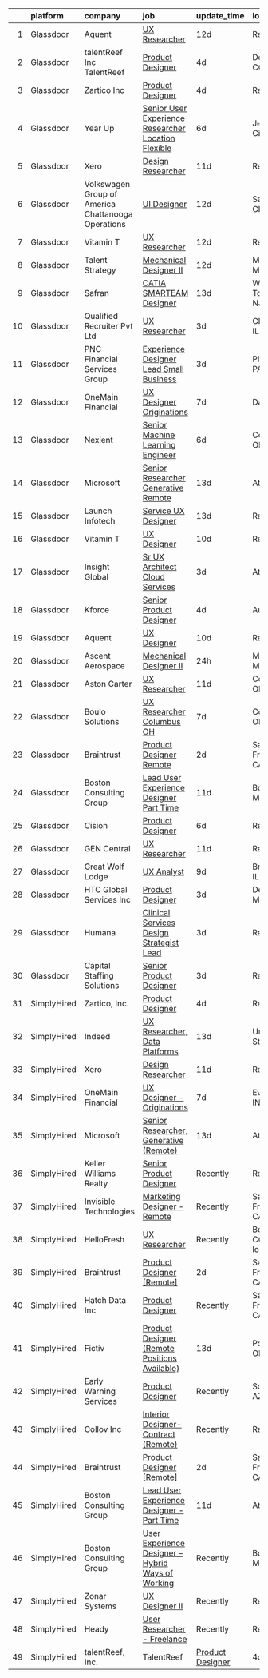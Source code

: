 

|    | platform    | company                                              | job                                                                                                                                                                                                                                                                                                                                                                                                                                                                                                                                                                                                                                                                                                                                                                                                                                                                                                                                                                                                                                                                                                                                                                                                                                                                                                                                                                                                                                                                                                                                                                                                                                                        | update_time   | location                 |
|---:|:------------|:-----------------------------------------------------|:-----------------------------------------------------------------------------------------------------------------------------------------------------------------------------------------------------------------------------------------------------------------------------------------------------------------------------------------------------------------------------------------------------------------------------------------------------------------------------------------------------------------------------------------------------------------------------------------------------------------------------------------------------------------------------------------------------------------------------------------------------------------------------------------------------------------------------------------------------------------------------------------------------------------------------------------------------------------------------------------------------------------------------------------------------------------------------------------------------------------------------------------------------------------------------------------------------------------------------------------------------------------------------------------------------------------------------------------------------------------------------------------------------------------------------------------------------------------------------------------------------------------------------------------------------------------------------------------------------------------------------------------------------------|:--------------|:-------------------------|
|  1 | Glassdoor   | Aquent                                               | [UX Researcher](https://www.glassdoor.com/partner/jobListing.htm?pos=116&ao=1110586&s=58&guid=00000180efb23dfd9d1c25be93e543b2&src=GD_JOB_AD&t=SR&vt=w&cs=1_b738dd3d&cb=1653288878286&jobListingId=1007852061717&cpc=C4A69CCDBB3B9599&jrtk=3-0-1g3nr4fn8r09b801-1g3nr4fnu38q0000-2edcdc273132b5c7--6NYlbfkN0DMrcEu7yrtATojKJA7cEzGQ3FdRGWLh0CZQInL4ECGI9gD0Wolx9R2EDT7B77c2cQ0MTdRLlQ4zKPjjr5QA6_RHBg2AohcSITPuNT75gkXLx1uakudNSVJgjNZxgwnjenUqq_JZaVmnEvCM3fJBglHpOrMJi_Wvzp_jAwNLYo47PsWJJ9IHRpRd06yTcpHLuomIULBjsCMZCE1jCgNk4k278Kz9pl2oYaKj1ypUdv6q6xB3yoCRz1noyofZzUs-Dg02qfqmV93P7TRPmy_hwdrXGhaTdmesygtfOk6zjPb9RCCOmWLkwzVKDy3gR5x12t-L4tA_MjYpA_iqWtKXHQBVt6gkqr7wxLI_3VncwGl1cKYeVFZ6Jysu0aMTbWzsTuelTUZg0u-1I-j0VrMI13l6YnQBs7RuS635EVMTVVIT0ZwcOGIbR0mB8ir7dTzGg7H7362NKC3Dw%3D%3D)                                                                                                                                                                                                                                                                                                                                                                                                                                                                                                                                                                                                                                                                                                                                                                                                                                                            | 12d           | Remote                   |
|  2 | Glassdoor   | talentReef  Inc    TalentReef                        | [Product Designer](https://www.glassdoor.com/partner/jobListing.htm?pos=123&ao=1136043&s=58&guid=00000180efb23dfd9d1c25be93e543b2&src=GD_JOB_AD&t=SR&vt=w&ea=1&cs=1_314623d0&cb=1653288878288&jobListingId=1007873987122&jrtk=3-0-1g3nr4fn8r09b801-1g3nr4fnu38q0000-1a802612eeddb207-)                                                                                                                                                                                                                                                                                                                                                                                                                                                                                                                                                                                                                                                                                                                                                                                                                                                                                                                                                                                                                                                                                                                                                                                                                                                                                                                                                                     | 4d            | Denver, CO               |
|  3 | Glassdoor   | Zartico  Inc                                         | [Product Designer](https://www.glassdoor.com/partner/jobListing.htm?pos=122&ao=1136043&s=58&guid=00000180efb23dfd9d1c25be93e543b2&src=GD_JOB_AD&t=SR&vt=w&ea=1&cs=1_d2bb33ca&cb=1653288878288&jobListingId=1007872465261&jrtk=3-0-1g3nr4fn8r09b801-1g3nr4fnu38q0000-b2b7c4b4c40f2c42-)                                                                                                                                                                                                                                                                                                                                                                                                                                                                                                                                                                                                                                                                                                                                                                                                                                                                                                                                                                                                                                                                                                                                                                                                                                                                                                                                                                     | 4d            | Remote                   |
|  4 | Glassdoor   | Year Up                                              | [Senior User Experience Researcher  Location Flexible ](https://www.glassdoor.com/partner/jobListing.htm?pos=105&ao=1110586&s=58&guid=00000180efb23dfd9d1c25be93e543b2&src=GD_JOB_AD&t=SR&vt=w&cs=1_7d2a4f54&cb=1653288878283&jobListingId=1007867702781&cpc=1D891ED3EFC3904E&jrtk=3-0-1g3nr4fn8r09b801-1g3nr4fnu38q0000-4cba6486fdb13f63--6NYlbfkN0DSQc4NAPRBk42l1UefrbVVHTcR-c7P_aqInT7pX7FrqTVEFntcak3BjXc-VeGSvMFP6kGFfiOr7Gin1jDBgkzitsTO9d8Q-z4ondeuw9JeQe8orf0KSjabT_7nNuCqtZwCjC58ElRu3zEzKCfKhUWbR6BrYmRNqK-t6I2mRZZyhOllv5vf3d3SD--3WTSYb6bNMXHpO4-Hq7AC7g_h060boxv9wlUj83z3C8fUceRclLdOqv2Omn7Kw9gRvXc1U1zYlrrF-SfEqixKsVFOMVvQcy5arBtTffSR0WfZTxpP9CfvumaB-3-GcZg5Ylkwsd8U2bnpkh8XNXYwPAEYDGqg7EN32msdxeB4s2gn3E5EUpeoSsZ39koOJf9FRRc_L8ECDUDf0qaMUX8pSMluHY9on1q5COuhJzqyEZRbets-TLJqx0_4WGBqlcZd_BmhCm3ruU7jQAZYCtnCRlqxkKpXNbhANoSLRaCHcUgEEbw9OFhAiCS0fnri7wcuhGRX1iwYgYheHog3mVBhbqwe-aMlGCBq3vlnXmQ%3D)                                                                                                                                                                                                                                                                                                                                                                                                                                                                                                                                                                                                                                                                                                                                  | 6d            | Jersey City, NJ          |
|  5 | Glassdoor   | Xero                                                 | [Design Researcher](https://www.glassdoor.com/partner/jobListing.htm?pos=103&ao=1110586&s=58&guid=00000180efb23dfd9d1c25be93e543b2&src=GD_JOB_AD&t=SR&vt=w&cs=1_4610b628&cb=1653288878282&jobListingId=1007855674022&cpc=FD1C1DA32C38CFA7&jrtk=3-0-1g3nr4fn8r09b801-1g3nr4fnu38q0000-9dabd3dbaa7aade9--6NYlbfkN0COvs0giDBQSZxCgxtGlP9F2rqb7f8qKMvTQKRfo9Z2aBBfdNwhT-PCbca6Tg6UbePGcD1BVCaGaoNJzTwB0W18THNvUP0BCphk4Q_HR4zPqpJ2ZIK6tSKZxhajglGwmj9j5Vyb6AVhH29dRGOW731lIbcDaAzBwjS2ngcnR7Cps3lRhrLqVr2Uox478cafZFmsek81Ap4bReVYdId_A4BEGvc4xsuBFMAo77WjC-SfRJs2rLSFxsSlnHLsBXaK58vX0TFhzApKKHGmjAVlAWS0Xs3JznVEoa9ozc6BOmsgEUDnxtHjeg3GH31HSB_9-UO-L1ckCM_4smA1Jy9ZaW7fb7K68dlL-jz7TOEVbSW9JvezrYAxr3-YRtP24AKfVb94-rjqnSSetAXVz-z8qCMlYvKNjAXX3B93gJ0bru1j45X18Yan_cZdITemcemspBzH_sllZr1nYpUCCdOILK8v-UQdZu3gjevt1O0-0CefYJunDlosEk5vOQYgB7huoGYAfbamO0Yw--H2ug8kE9bw2_cu5LPTDtRPahDDHhUewVXFswPRpjHoKAe6HdZJcmw%3D)                                                                                                                                                                                                                                                                                                                                                                                                                                                                                                                                                                                                                                                                                                                                      | 11d           | Remote                   |
|  6 | Glassdoor   | Volkswagen Group of America   Chattanooga Operations | [UI Designer](https://www.glassdoor.com/partner/jobListing.htm?pos=120&ao=1136043&s=58&guid=00000180efb23dfd9d1c25be93e543b2&src=GD_JOB_AD&t=SR&vt=w&cs=1_618cd168&cb=1653288878287&jobListingId=1007851531500&jrtk=3-0-1g3nr4fn8r09b801-1g3nr4fnu38q0000-7e2f8d072efdf8e6-)                                                                                                                                                                                                                                                                                                                                                                                                                                                                                                                                                                                                                                                                                                                                                                                                                                                                                                                                                                                                                                                                                                                                                                                                                                                                                                                                                                               | 12d           | Santa Clara, CA          |
|  7 | Glassdoor   | Vitamin T                                            | [UX Researcher](https://www.glassdoor.com/partner/jobListing.htm?pos=117&ao=1110586&s=58&guid=00000180efb23dfd9d1c25be93e543b2&src=GD_JOB_AD&t=SR&vt=w&cs=1_cbc6f5aa&cb=1653288878286&jobListingId=1007851867637&cpc=AC285F3A3ECA6BB0&jrtk=3-0-1g3nr4fn8r09b801-1g3nr4fnu38q0000-3094d0331744cc94--6NYlbfkN0DMrcEu7yrtATojKJA7cEzGQ3FdRGWLh0CZQInL4ECGI6k5tN82kdM0OKoro5eXmjoiSs5h1LXRlJ6aRyF_I6QIFSkcfbVSMeCFZuHQ-JGW5IH3W0ZfMDJXoQRq6WFCEJa8M0MrYHja94tCfd9f76G9Qjvpu4b8xF3y6rmnAra2RzEqzEnSjEUKAIOhnz3LRqNof_O2viKi89MQEWRw9Nt_0G3SGpUL5o9qfbIPSB489kgMa_mIIFW4_255pTv7NqgTOo0vJ-vmPo8O53TD7Xe7NfbQ2FXiAlxS2X2Jyn2Llv2sfvckkGeGQITY86kzasaSLlYlqZ6f7k2CG9QAibmH2DGxNQ69ZXGqI2WQQsrM_VcybNuXV7brJUj0ggnHTcmKH6aMcnj0afdFS9ij_uaFwTAtGO8EYU_diIwfqrWwXJEAe-Tg1HkzPF1kd6PzxLjGSXQGcUEu27rkpvtkJn--)                                                                                                                                                                                                                                                                                                                                                                                                                                                                                                                                                                                                                                                                                                                                                                                                                                                        | 12d           | Remote                   |
|  8 | Glassdoor   | Talent Strategy                                      | [Mechanical Designer II](https://www.glassdoor.com/partner/jobListing.htm?pos=106&ao=1110586&s=58&guid=00000180efb23dfd9d1c25be93e543b2&src=GD_JOB_AD&t=SR&vt=w&ea=1&cs=1_a84da6b4&cb=1653288878283&jobListingId=1007851280864&cpc=217C45A42544DB93&jrtk=3-0-1g3nr4fn8r09b801-1g3nr4fnu38q0000-ff8c6b886c231199--6NYlbfkN0BCOpYIKuumQ_Uy_OYh0Ev10okaePikfGeAKZFFiMuRZHCL7K2ltfYdKLVzUjmbHacK6Zr9Q2qpt_tVWUo3eSW5WF_-z0PXdg4NxcXGa2brFO5_D1_IhYzc10YEluMhW5IuwNMUEVDPHOQgOBKk4MEbN_fLzAVMcRX9nhJlPvqp6HjJG_jgc1t4ivRIS5Yy--NkY6jdGks0_Of5jv4NjXdIEBAklaBKnSCQreHvLfp7TQRWp2BRasu4lB6D2TLQ6SLY94yWj4vsCfl1Dg6DI4TbTYxSlwZ1cKdSty-m313hBTptD-NkuWO0AM4uSXKxufjSZiGdBlVH6W9B3TFM3dnGoO-4AIJvE2H39a2ZfpWM9AqF97irD2OPdeuAujxlhMmbwYPswaBO5NGTyuww9CTABSOvrNVIa6hNzbScoFvqCnmIFlMviNNesi8Of4JgIryTGxkAC0UsfcBHRcjj4owltWvwceodQEboyynm6G5NSh_WN616y1PHki1tO9udISKwKtrRKByUjg_62oplU_g0pradM1r5QlPCOPi0A4rQkA%3D%3D)                                                                                                                                                                                                                                                                                                                                                                                                                                                                                                                                                                                                                                                                                                                                              | 12d           | Macomb, MI               |
|  9 | Glassdoor   | Safran                                               | [CATIA SMARTEAM Designer](https://www.glassdoor.com/partner/jobListing.htm?pos=126&ao=1136043&s=58&guid=00000180efb23dfd9d1c25be93e543b2&src=GD_JOB_AD&t=SR&vt=w&cs=1_af4a9b4c&cb=1653288878288&jobListingId=1007847132812&jrtk=3-0-1g3nr4fn8r09b801-1g3nr4fnu38q0000-957c5c3e55146c5a-)                                                                                                                                                                                                                                                                                                                                                                                                                                                                                                                                                                                                                                                                                                                                                                                                                                                                                                                                                                                                                                                                                                                                                                                                                                                                                                                                                                   | 13d           | Wall Township, NJ        |
| 10 | Glassdoor   | Qualified Recruiter Pvt Ltd                          | [UX Researcher](https://www.glassdoor.com/partner/jobListing.htm?pos=130&ao=1136043&s=58&guid=00000180efb23dfd9d1c25be93e543b2&src=GD_JOB_AD&t=SR&vt=w&ea=1&cs=1_30abf372&cb=1653288878288&jobListingId=1007876536947&jrtk=3-0-1g3nr4fn8r09b801-1g3nr4fnu38q0000-b2ebe3ded20ed379-)                                                                                                                                                                                                                                                                                                                                                                                                                                                                                                                                                                                                                                                                                                                                                                                                                                                                                                                                                                                                                                                                                                                                                                                                                                                                                                                                                                        | 3d            | Chicago, IL              |
| 11 | Glassdoor   | PNC Financial Services Group                         | [Experience Designer Lead  Small Business](https://www.glassdoor.com/partner/jobListing.htm?pos=109&ao=1110586&s=58&guid=00000180efb23dfd9d1c25be93e543b2&src=GD_JOB_AD&t=SR&vt=w&cs=1_b3277c48&cb=1653288878284&jobListingId=1007876062253&cpc=451933188B21919D&jrtk=3-0-1g3nr4fn8r09b801-1g3nr4fnu38q0000-ee86f650242f9503--6NYlbfkN0AMofH_6zXbiqn6xehDj89HQNfpf30LHk40Y3Yl5cZTpm-EXukPQNetNbgZyPcaSjn3RZU44ixRQ5GGhdyRn7WAWVhcd_d_7M9TG1dnrbguJ-9aIQWZEXARi6khOiTobtJxoI1ZLGshSACLh5vgRytc6A2slJ7O1tVnkKawXUsN4XuLQReB_dYuokuUL38HEIqo_ftw95hW2EaH2i7hs9x5EdOCeaeL-rROtSkaxkTfg2z3UwZN34MTT5SfxYvJe4c7E5LwPAR2HJ1zbiDufQjz4ppkSHGRJdanB7CluHEDhmIyirN7OyJkPoJ-n1-pO-iGzBNwTB2PGuyQko8pKOgr664jYjeRkh-8URTayJRLxAgW0IqjOFHOpxUt7YSRa1lnTh2MSd18-H0TKT0LWvZbVWBZxy4OVFqUNr-KHNQBkb3zcmi9mVcikzRrFrhLuUWUAneiV_KzR45wFD3Qy8DqFnL0LoWHAPFSDjKDfrMHHO1V6JVZM_V7om8RyOSOZSH9_jsPczFeVlI8VHBYvBJpHfybf-JBgDjm_iTnwOqdXfR81l3__L8KwdjprpSXIWfr5Px6xcElExG7S11hGNPCAXggrWDAcfShWGrN0WEZvvZvNfyUwzfwQznXhI_97w5SNJPW2fpftu2DbtpZKxMfcFqtUAnjLndG6usGnf2Zw6wpN78m2kxtLnGxOT6w5vVp7un6HKf0lUNdRevRRYc7-tHWFXwJixr48jEDsNamNMJHo_o4q0LRN_0wwfbCoGwl2QVCnPV_Bd6TFs51ev5ZWzlD2aHMfxRaq-2y_jpc4yzAtQz9xh7x1SL53lI-lu8DT60UXuXTNFi1vVd4XMpbTps-yBnseNiVOqwAdBJJfnJ5fhefpvim2DWrycu7PTTiOeIoHYRXyTbUf4WYg3bnW_2mca-AoWJhJ1yJdd2arm6HBsxW2RTHtDD3Pjqv6tbQfIFYt_42GzSeFjz-T2pKOUagiptWTaU-rNlG1XW1reIwOfKf-CC_CzEB0dObNZqNUTideUxT6lOlB041-Elgfwc_SC0ixARePO-64zDvUOSztiXT5p5P0BNzM4d0oa1SS3mmjuAyN0Q7FpLBMDjYTsvAGa1TcTM11xyOGjXUMtrvDuzL5L9K6kSGPREUBOXtGa1-wEQ87Bk5ba_fqqrj4hxRSRfl96NmeKrTF22Drsb0Zhwpw3o1fBGvN_mS7LFVfa-3tr7fA2JO8MtaUUhB1ieHJ9dgHGyTM2chVW1ApA%3D%3D) | 3d            | Pittsburgh, PA           |
| 12 | Glassdoor   | OneMain Financial                                    | [UX Designer   Originations](https://www.glassdoor.com/partner/jobListing.htm?pos=102&ao=1110586&s=58&guid=00000180efb23dfd9d1c25be93e543b2&src=GD_JOB_AD&t=SR&vt=w&cs=1_7562edd8&cb=1653288878282&jobListingId=1007864646406&cpc=70D6958B2CFB98E6&jrtk=3-0-1g3nr4fn8r09b801-1g3nr4fnu38q0000-43ae26da69fb7d42--6NYlbfkN0Bjlu5n-gv5HO0Uw8oUWkLCzq7-4ueCq4bqHo-b0jTNgEo79qTxKEF1eiLEZ0uE3qdOhX45fjIUE3WIzJtp8bV0lyJQOya2SWF4m7cw2qI0mD9E9V-tINIqm55Dbfu_59XYi_6OP8oxvtNrJKtrGP6oTLVZkXt8TbbOUs1A9Z4FacXTC2vx7NtspBu5q6mBB2grrP-fdabUwKs8BlXPQ3PWhChGhEcEy8a4Vp5dYtdRL2KJpoYIgkVYU0ugktItwB1xtk3p69hiig8SCl8kFi-5jckqglpTgdaskTkjmUSqC-jSdiKy8iSuwspBkIL83iPi55hz5JpRzfrQyrykR8NoLWp30ImGqH7QetYiNTKdR_uvSoocXqPPEjr-nDf6TGe3rrX0VSP12U1J-S3LKXQ5wKBmrJK_8YfjzwX7MKD7MXhQkmOXCkc9T2JbWlYkUjw%3D)                                                                                                                                                                                                                                                                                                                                                                                                                                                                                                                                                                                                                                                                                                                                                                                                                                                             | 7d            | Dallas, TX               |
| 13 | Glassdoor   | Nexient                                              | [Senior Machine Learning Engineer](https://www.glassdoor.com/partner/jobListing.htm?pos=124&ao=1136043&s=58&guid=00000180efb23dfd9d1c25be93e543b2&src=GD_JOB_AD&t=SR&vt=w&cs=1_0bde79c4&cb=1653288878288&jobListingId=1007867410611&jrtk=3-0-1g3nr4fn8r09b801-1g3nr4fnu38q0000-3f988cad687b2b48-)                                                                                                                                                                                                                                                                                                                                                                                                                                                                                                                                                                                                                                                                                                                                                                                                                                                                                                                                                                                                                                                                                                                                                                                                                                                                                                                                                          | 6d            | Columbus, OH             |
| 14 | Glassdoor   | Microsoft                                            | [Senior Researcher  Generative  Remote ](https://www.glassdoor.com/partner/jobListing.htm?pos=128&ao=1136043&s=58&guid=00000180efb23dfd9d1c25be93e543b2&src=GD_JOB_AD&t=SR&vt=w&cs=1_8a403971&cb=1653288878288&jobListingId=1007850040219&jrtk=3-0-1g3nr4fn8r09b801-1g3nr4fnu38q0000-70f2476ccb7627b5-)                                                                                                                                                                                                                                                                                                                                                                                                                                                                                                                                                                                                                                                                                                                                                                                                                                                                                                                                                                                                                                                                                                                                                                                                                                                                                                                                                    | 13d           | Atlanta, GA              |
| 15 | Glassdoor   | Launch Infotech                                      | [Service UX Designer](https://www.glassdoor.com/partner/jobListing.htm?pos=127&ao=1136043&s=58&guid=00000180efb23dfd9d1c25be93e543b2&src=GD_JOB_AD&t=SR&vt=w&ea=1&cs=1_ccca8f50&cb=1653288878288&jobListingId=1007848772739&jrtk=3-0-1g3nr4fn8r09b801-1g3nr4fnu38q0000-4275fdade78d6bd1-)                                                                                                                                                                                                                                                                                                                                                                                                                                                                                                                                                                                                                                                                                                                                                                                                                                                                                                                                                                                                                                                                                                                                                                                                                                                                                                                                                                  | 13d           | Remote                   |
| 16 | Glassdoor   | Vitamin T                                            | [UX Designer](https://www.glassdoor.com/partner/jobListing.htm?pos=110&ao=1110586&s=58&guid=00000180efb23dfd9d1c25be93e543b2&src=GD_JOB_AD&t=SR&vt=w&cs=1_1f386244&cb=1653288878284&jobListingId=1007857399012&cpc=AC285F3A3ECA6BB0&jrtk=3-0-1g3nr4fn8r09b801-1g3nr4fnu38q0000-bf8bd1381a59add7--6NYlbfkN0DMrcEu7yrtATojKJA7cEzGQ3FdRGWLh0CZQInL4ECGI6k5tN82kdM0OKoro5eXmjqQ_3-Yi1maB0QeAwX2cFM4-8r8NKeCAohsdn7mGEFa7Z1GG31ea3grfivr1qYsHIrTGw-sfhFTWpnMLYGyeere9DpYao-E63ANOPqmlYpGNjeq2qSnavp3x5mMJoCahUgY-YpXxWg2evx65BJv6mcADPZiqP5Xvmcfhmu4YSI3rn52_8oLaMaE8BYmp4Blcey7NgQP_krUxjObYJeosZiAXltj5M8lzIf9iZiLylEh4taEKq74Cuo8ciM-o2KFIqJju02SvstECZgluFCCbTP1TEZdWJjq_7IyUfOrOauVATWR9foHPVmAnJe5GAPtJT5FhhM_inT0B7DSlSEDBZ07jd_B385tL3c-aEuZ_RLb95Yq1Rd_q_KWcPFdQ0vmDw15SQu72hrDPoavKcaTzF_C)                                                                                                                                                                                                                                                                                                                                                                                                                                                                                                                                                                                                                                                                                                                                                                                                                                                          | 10d           | Remote                   |
| 17 | Glassdoor   | Insight Global                                       | [Sr  UX Architect   Cloud Services](https://www.glassdoor.com/partner/jobListing.htm?pos=118&ao=1110586&s=58&guid=00000180efb23dfd9d1c25be93e543b2&src=GD_JOB_AD&t=SR&vt=w&ea=1&cs=1_fc7f5b05&cb=1653288878287&jobListingId=1007876995523&cpc=AC285F3A3ECA6BB0&jrtk=3-0-1g3nr4fn8r09b801-1g3nr4fnu38q0000-1409bbab193961ac--6NYlbfkN0BKkHZu3wF05EeDimN_p6sYpKCMArvwa95YdH7UpkaBCi52Bcb3JNt3QpXU1JGZrLRy3dcyqkoXbgYbbq0n0S8RsLdW_ox1SnJXlVbHUpuMv8logrhLo6vudjFt6jWNG6BvMcVtphsOifu1jZto83FF-xNsTJS5SufCfG5_KiFPs9ZVmyXDVLNGDHVD91-ZgMLRAydNKpMseisdLhlGYaA_sR_IUoVhPZ-v2Y4AC0fl69ZsqcTvvmGwoJ1e67bHCT0OAaKdzV3KgtyNKdyO5h7cZs1hz2KiPRaYOSZL9gK8h7csZ3M7jC_EHM2uCcvZILKG0TvvJIPCqtdoXY8AJQfMqFNiCr5o-t-oxO9oSXrEdsJiq2WjSbOARpUmKFP1flJDZuTHUgaNKy-iHpeZd8HapcRkRhuNVyMVQcwjNWQl35hQqCCUSSPH2Fegh5hP6_Httaktf7M345zw_AvNSFigYd5-o2ZC3nKF7NL2kxw0us-VJ9og7MRxbTr1ZWv6cZIkbEPSOwa6ROZ3Uk4jxHkn)                                                                                                                                                                                                                                                                                                                                                                                                                                                                                                                                                                                                                                                                                                                                                               | 3d            | Atlanta, GA              |
| 18 | Glassdoor   | Kforce                                               | [Senior Product Designer](https://www.glassdoor.com/partner/jobListing.htm?pos=115&ao=1110586&s=58&guid=00000180efb23dfd9d1c25be93e543b2&src=GD_JOB_AD&t=SR&vt=w&cs=1_5a8ffa3a&cb=1653288878286&jobListingId=1007873586494&cpc=82B3195DA92CAF92&jrtk=3-0-1g3nr4fn8r09b801-1g3nr4fnu38q0000-eb124d455e3a6085--6NYlbfkN0C5IatSLh_Ak1q39eQQoPIxD737RW9NeiYGvIRXkrLjEBkC4LI6KweFWWPiS1PvvlzywZtT246cIFc-b8WGUygC5A0Hrh-f4ETAzONewK2H5YQAALJO7TsgLIMwEoj6PpluW3nRGtk3wF4LLee8cOtLPbWZ7uaNlF-DyS1x1dPBIk2s7eG66P2B1HytUJDCLxNxVvbMoAuleqYjAdDG7SrB-vKwTQmYl9-CylGvApUaZj9PTRNO4OWApAUi60wSlS-erMHsaOInhsfN8NqBBhI62Qm6tO_r5XKxiFe9acG5pyF0eEPoFdXfAp3S1HbHS0-C6S1B9tGeerSU58pSVr2WotYmlceLOq7g92Ixx8MJRqhtI9m76MV0v3XvGEjEF3QIIdWUSSm-uqMsq10tiY4yVrv5eUPqhcW_7DuqY7sUieOV9N4jZFYJSvG6SygnX5fCtfZeHHno5LINem3xRvLGF0d1JVSsKG_e25p_eNwo8noeBxZlsqJ0QvMwOuKhHhwwa42t5dwVKKZQeFwLc7RU_F29_LIQOA3dIlikZKVdirC8sjbAj-4GETu6G6n-4XbDCxslDtY5j54RjWr310_TCF-UpX7Vcj07OYpWCVMEFA%3D%3D)                                                                                                                                                                                                                                                                                                                                                                                                                                                                                                                                                                                                                                                                                  | 4d            | Austin, TX               |
| 19 | Glassdoor   | Aquent                                               | [UX Designer](https://www.glassdoor.com/partner/jobListing.htm?pos=114&ao=1110586&s=58&guid=00000180efb23dfd9d1c25be93e543b2&src=GD_JOB_AD&t=SR&vt=w&cs=1_08310dea&cb=1653288878286&jobListingId=1007857487971&cpc=C4A69CCDBB3B9599&jrtk=3-0-1g3nr4fn8r09b801-1g3nr4fnu38q0000-28f134c03d731754--6NYlbfkN0DMrcEu7yrtATojKJA7cEzGQ3FdRGWLh0CZQInL4ECGI9gD0Wolx9R2EDT7B77c2cTNhinhq0OIr1D8CgVA-Gt0dK3wq1uL1WYvxEyC0OA3KCT14MbekDVCQPQiuslluGc0xd0QXC8mNxHhzxHK2r593ekk4G_hxCytez0RpDtmIMZx0Q0QUz2ISKyJnFTehxRNB--5AJkPJMyUkNFTxh63oSK6vvo6qmBgiEAUXYsFNKVmfbgn8STkj_zW0DXbFegQdy2RiRheAQsXNjssxqGnzh9kcSORLESKgJaOl-GraPV0qIe0-c-zrC4ueF0bhRxwfSKy10H50glPbCrtNZLvj-OAUnyqvua8hzCva7HBVkWrjVHcC-wiKzI7aUWuwpZMKmapmYMb-87vKA0GerJgSoPcb6AyZNoYMMHoIQWa6RtF6f0LKUdwlWCEWrQI4KikQoX9NbaR6A%3D%3D)                                                                                                                                                                                                                                                                                                                                                                                                                                                                                                                                                                                                                                                                                                                                                                                                                                                              | 10d           | Remote                   |
| 20 | Glassdoor   | Ascent Aerospace                                     | [Mechanical Designer II](https://www.glassdoor.com/partner/jobListing.htm?pos=121&ao=1136043&s=58&guid=00000180efb23dfd9d1c25be93e543b2&src=GD_JOB_AD&t=SR&vt=w&cs=1_55da27a9&cb=1653288878287&jobListingId=1007883167863&jrtk=3-0-1g3nr4fn8r09b801-1g3nr4fnu38q0000-381fe8eb5df8b54f-)                                                                                                                                                                                                                                                                                                                                                                                                                                                                                                                                                                                                                                                                                                                                                                                                                                                                                                                                                                                                                                                                                                                                                                                                                                                                                                                                                                    | 24h           | Macomb, MI               |
| 21 | Glassdoor   | Aston Carter                                         | [UX Researcher](https://www.glassdoor.com/partner/jobListing.htm?pos=112&ao=1110586&s=58&guid=00000180efb23dfd9d1c25be93e543b2&src=GD_JOB_AD&t=SR&vt=w&ea=1&cs=1_202d54f3&cb=1653288878285&jobListingId=1007853218391&cpc=AC285F3A3ECA6BB0&jrtk=3-0-1g3nr4fn8r09b801-1g3nr4fnu38q0000-6c26d9d79527b10d--6NYlbfkN0ChYVx_I3yfZ_JDY3EFoivtqvi_stwnZ_kRt8Dowt_l_d1ydueao4NEv8X4QANiVn_8p3bUZq4SaYMLc5XmBWQtc6PTpRi4J84Y4f_bSl0fMqi4M8_C0D5SIFSDmnqfw0BgEndVYtklPMo4zCjb9KDLLWRITAbq97LgYZFNnDQRJEWn-U7EnRYsjoA_qJA58BPHq-wV38hLT30FH0ry1gDrA4fDMyQhf_JKttqrPx5P7-nihuoMulCVtARrng1dcHEKP-un0ZTWtN_rlscI3KBhoQliWj3N37BiisKFDtEHo2luzXDu3mJGlMA7ZP-ki__1iK-ATaItShSiSZbDvTKMx-5Ij-vvp4LQ7dh8dnHz0Uojcg00tJhgXi-JVzkI2-i2qucph8nSMtts3NC-LOUNk-iqxSIjLNDyMZYx6Abqf7fZjlaOMjh7JtKIwPNstjatfM3uo-gvgc5zMKdo4y_iN3ZYSGPr_pQjjH4I-cTHHO57emY9rzHjKKwCdBc7O8SHpITSFnrNvy75HgCxDkXuR0TJ-maSFVFl_zkTWiHkRQY8USmE9sy1HiZ2u5rW5w_7Mt1NbaVzrC-8Vt8MMNywVsPEEde7q_V-04QJ_PQggrCxK051hXQ6KmKzQL_A08YaomVgQl9EKIpS0etFDGjpqjLVS22a_STK1xn_0FqqLuYO_KOGuNy0D1zYyXijEWJw4wzObPL1kTkvIcY3oT9WdrUoOFVWE8kkAAJVQUhMgJU_kAp9QMofio7wVU9YV2TR1NUXP4AQX2TBrJF8D7A6ZwbERtrJ7zV4hq7s22lTiQIP_iK8yhuaDoiPLik_jzFsqXH5K8rHO---8bmqVY_7sA4lslbM2txxNb4g9Rxpe760Q7B-cvEOcNJJrLHtbQD4qh-IQpUBKoEkHVxRljl9FhVYIABLXBr8lel6kloo0fgZ_i44xjeTjLZLTaelPZ7_An59YDV5SA%3D%3D)                                                                                                                                                                                                                                                                                                                       | 11d           | Columbus, OH             |
| 22 | Glassdoor   | Boulo Solutions                                      | [UX Researcher Columbus  OH](https://www.glassdoor.com/partner/jobListing.htm?pos=113&ao=1110586&s=58&guid=00000180efb23dfd9d1c25be93e543b2&src=GD_JOB_AD&t=SR&vt=w&ea=1&cs=1_e2b463af&cb=1653288878286&jobListingId=1007864496121&cpc=FB7E4A1762AE5BEC&jrtk=3-0-1g3nr4fn8r09b801-1g3nr4fnu38q0000-36d44f5e5084ed21--6NYlbfkN0D27ridyL1cQZM6mrVFW_EFdxxojA_U9myCx73wBqri-FCJMhMa0-S9wi5SOjRz7GNZb-Z-4q5fy2nJC1H6x0VEBsW5r7gH2krNJCyypODHTVTfdZIdOz2szkmZgnHFqoRt0xmb3uGlx1_KiDuvDX1cq1ZyLOxkihwblxxUEw7O-B9jYfsSpv1FDDLbki4mFZoSYZrUm0bkD5giyCyEj4K2PAtqS--9Y6f4ICwsUnWtMmi4J9Dqhh4yIpo8G-tdhG4Xasr3ivu2b5rIOgt5Aa-bvcZQ6WiuZ1tdvhY7vBUXJsgw-L1_jDJ53-dXtiIJWBh2wBeMNNUTKOvCn7FT8efA-OxTB3Ko7ftCHSJq9XjnMwWM4JTxBTB9ikVYxXx_0fTlXcE3B2Y0DQEKiNttJF8dUfxb-DY_jhxUsDlatvOeQH_PEkhw4mWQcAoDQSNcgF8hbaqIg4P8OrE6rECw34ExAhwzWt5OVOOOwhDaX5WWwsIJ21puL-94jhtE7coIUxAOzvg70ERVLrwIVPuDVeNL)                                                                                                                                                                                                                                                                                                                                                                                                                                                                                                                                                                                                                                                                                                                                                                      | 7d            | Columbus, OH             |
| 23 | Glassdoor   | Braintrust                                           | [Product Designer  Remote ](https://www.glassdoor.com/partner/jobListing.htm?pos=101&ao=1110586&s=58&guid=00000180efb23dfd9d1c25be93e543b2&src=GD_JOB_AD&t=SR&vt=w&cs=1_b9ca822f&cb=1653288878282&jobListingId=1007880825217&cpc=4F748F1840550ABC&jrtk=3-0-1g3nr4fn8r09b801-1g3nr4fnu38q0000-f9d890b8273da1e9--6NYlbfkN0AL3dVr72y2kzw2kaN2Ho5i09lACUMjYeOySpm2U6KfaoCL3DUt1X2qrLtCiPgeq8eoW8J6wW8e3eKsEkUGrQXN0CXQ-MMFUNcN_iPTcYgefSJHBXNC_AboFuHs-Sd1KfhRv3p3M02OW_k2tllmyBpSHmaAmd82YKXB2BI3o2uTFJB0qRUBQORCTV-LLDbHmhwspG-eq_w4nwXi0N9G_kMuao6eJcYUvslLpNTja43lSEm79AnLyi-Kokbkzdyj4IbV5auk81frrIATZK6WXhS9JnPHiV0BaMbgGqLdnHozca3bxexXl9bT3Nm3crmZPzE8I4qSirUyV40ch2kHpP7ImZyxY_tITtoshNYq6dxDjALex9eu28boaF0Nsin5ir39joStY2M9xpVrSr---NLb2BaTOd8484f_Qr4o64Bw0bFtkCjkBmTo2bx8wFYQi0MKh5Q1xdXXCc23g8-TZ5a98PX5K0785makQmG62YHzSGUsh-d-0ALOQJinHmG6wyGoAglkZMlN82YSVziLFzWfO5KKd6m7scdJydb46ieCdKoJKd2IGBDcbqjrK-jE4qRMGqbGhqd3r0jKAxRqcw6hWxfBL3v2AAez6VO-p3YHyBXpDbeiJrigKu0ZA0k_6Abg5OQtYPtYA2tZJw5oW3zA2ucVcfQ5xztKJh3y3HXAvzTbAVZkma_oh-oJ_zgmUyHv2N_mDW542ofhsbpyRKtV030wAwhY3esBU4sjY3HZmXxze5QpNNCgTSrBOG0bVc13a7O69a_HWLwu5uSfUfRA)                                                                                                                                                                                                                                                                                                                                                                                                                                                                                                            | 2d            | San Francisco, CA        |
| 24 | Glassdoor   | Boston Consulting Group                              | [Lead User Experience Designer   Part Time](https://www.glassdoor.com/partner/jobListing.htm?pos=107&ao=1110586&s=58&guid=00000180efb23dfd9d1c25be93e543b2&src=GD_JOB_AD&t=SR&vt=w&cs=1_eeb5552c&cb=1653288878283&jobListingId=1007854569165&cpc=FD1C1DA32C38CFA7&jrtk=3-0-1g3nr4fn8r09b801-1g3nr4fnu38q0000-11aff72a9d1b99c7--6NYlbfkN0BRT_J8tESNZROimpc0WyD7EGfhllYDKcBPIyLxids1Tds0XE-AWRCetBWkubOTdnJzUhHo8JABlF3JN-GZbbvBG1hBma5f6aef_jAl-uHUrTRhYoHVj2CWwUGGyYtSiqyBJYrsccSRG4mFBrQ3ikXEzlDrDhT9WrIUamMIt9S3o8Fba5kY3OZ7J5ICXYgwQCww1CtBUkdfVtsfCT4tk5mJf_O_txyq6fXUwJBoL8alJGRZ2DST_NFSWh5jowyz0l1h0-pMVkR_4DfgQu3R_p_gHUS0mZmXNWfei_2pHQbhCZi0oa1UqhwHBi_O9KKg50LfGzdN7vV8epg_4Lqw1rlOP21NHP40Xosmcf9mjXxbhWLi4a2C0BmFP_B7HQLKetf4NRKUm8AH3vmU2OB5GEXFJGuNiJExS9gAhNfGsTQ7W3SXVLhJGYhuzwTg2D5F2Wfx7npNw2xqeGyNOE_SD2AJZJqaZm6myjSVCHWq8d6CRtM94OP_2PEI2A2n4uSHwXU%3D)                                                                                                                                                                                                                                                                                                                                                                                                                                                                                                                                                                                                                                                                                                                                                                              | 11d           | Boston, MA               |
| 25 | Glassdoor   | Cision                                               | [Product Designer](https://www.glassdoor.com/partner/jobListing.htm?pos=119&ao=1136043&s=58&guid=00000180efb23dfd9d1c25be93e543b2&src=GD_JOB_AD&t=SR&vt=w&cs=1_f0d40163&cb=1653288878287&jobListingId=1007867304674&jrtk=3-0-1g3nr4fn8r09b801-1g3nr4fnu38q0000-933052640b2f648e-)                                                                                                                                                                                                                                                                                                                                                                                                                                                                                                                                                                                                                                                                                                                                                                                                                                                                                                                                                                                                                                                                                                                                                                                                                                                                                                                                                                          | 6d            | Remote                   |
| 26 | Glassdoor   | GEN Central                                          | [UX Researcher](https://www.glassdoor.com/partner/jobListing.htm?pos=129&ao=1136043&s=58&guid=00000180efb23dfd9d1c25be93e543b2&src=GD_JOB_AD&t=SR&vt=w&ea=1&cs=1_5110fff5&cb=1653288878288&jobListingId=1007854817775&jrtk=3-0-1g3nr4fn8r09b801-1g3nr4fnu38q0000-4f95b4ddb376a7f9-)                                                                                                                                                                                                                                                                                                                                                                                                                                                                                                                                                                                                                                                                                                                                                                                                                                                                                                                                                                                                                                                                                                                                                                                                                                                                                                                                                                        | 11d           | Remote                   |
| 27 | Glassdoor   | Great Wolf Lodge                                     | [UX Analyst](https://www.glassdoor.com/partner/jobListing.htm?pos=104&ao=1110586&s=58&guid=00000180efb23dfd9d1c25be93e543b2&src=GD_JOB_AD&t=SR&vt=w&cs=1_327d3fcd&cb=1653288878283&jobListingId=1007862440262&cpc=8A48E7D5890B96AC&jrtk=3-0-1g3nr4fn8r09b801-1g3nr4fnu38q0000-6945d864bda12831--6NYlbfkN0BBaJgr8-F8ITqaCPt-4Glt83emo8u2A-57B70mwqUakcDWMT_7nC6WtzXsZGv-SRyuHiqxh7q5QkU2-LlgY_1JiiyDRlmh59OvYvTdMga3kdE069lyEr2lv7TcJ_8q9NOXsX219vdWEi1R69yJY_0tkeZidvjlCuiZWCyjXXEb6adJDD3EBOb-bd_5yCY5jzGW_jKEB24vX1Na1ESOv2nHJBugJ739snyG_K_kp2jbMHLvOZmnAYKtTrHPPWDsI_gi9l-rKg5WyeBL-jAhn4beTGISPhsRJkB7QZ1dgGEQ4dgNjUqdINsKK-ErU81temZRMHErK85fr24VDq483DsysowRB4CmkAg-I9N8jTxY2n6rEDUuGNn9WFTrle-wtVA5efVmCV93xIN_Q6-PBBXms8N07ARkwmgqj81eX22xTlFWfgREMPKo_R1lx5sUib0GLKBC7QaaV87UXL94EC_6GKGgWoaTbkbOtsjvOYldj0ZAX8_y9XtJ1h-lXrbJ_abVeDlWnKW9K37WcoOCWGQHuHw8DqCAL9zo-shkteht_wpy5g8KwLjEDsZaqB5IH4424aEfwxvo7w%3D%3D)                                                                                                                                                                                                                                                                                                                                                                                                                                                                                                                                                                                                                                                                                                                               | 9d            | Brookfield, IL           |
| 28 | Glassdoor   | HTC Global Services  Inc                             | [Product Designer](https://www.glassdoor.com/partner/jobListing.htm?pos=125&ao=1136043&s=58&guid=00000180efb23dfd9d1c25be93e543b2&src=GD_JOB_AD&t=SR&vt=w&cs=1_c9ce6dd9&cb=1653288878288&jobListingId=1007876790823&jrtk=3-0-1g3nr4fn8r09b801-1g3nr4fnu38q0000-e4f9a915715ea9f6-)                                                                                                                                                                                                                                                                                                                                                                                                                                                                                                                                                                                                                                                                                                                                                                                                                                                                                                                                                                                                                                                                                                                                                                                                                                                                                                                                                                          | 3d            | Dearborn, MI             |
| 29 | Glassdoor   | Humana                                               | [Clinical Services Design Strategist Lead](https://www.glassdoor.com/partner/jobListing.htm?pos=108&ao=1110586&s=58&guid=00000180efb23dfd9d1c25be93e543b2&src=GD_JOB_AD&t=SR&vt=w&ea=1&cs=1_e239a24a&cb=1653288878284&jobListingId=1007876951160&cpc=3BA4CE39D5B5DEF5&jrtk=3-0-1g3nr4fn8r09b801-1g3nr4fnu38q0000-8e67cbc4ca3a4f88--6NYlbfkN0DTpne61UmFZM4rphN6Z_dPa1xbTMy_srCLEByaiB2DVbhP1pG3_chz0IlmsiH9LQ0diiYZF6USkNkKl5iBhaaQg58KsclLl6XcUsa854MA4EVoyqELViwE1HVHCX48QcOL3Lauv2US4OavSjxWf6xavmtYI0ru12mRtlbBGBaMM5NoliuyklQHXIeBrchhIpK1BtYjudYB3Arxigjg0ObN0oo3i_jFeGlGuDvbmSpAxLThWvGijepRRw9oeR4stdQrI6pyNct5tiCN3FLkXp-2fR1PW0Gnt-bisaRuUhaQ5vFrLVFYDRHUZEsjMf2nu7OQjvsmUHOGhKT6nAFteu433wWKz19tkTFqer8iVq1ImSYyauxMWBXEtjg2Qj9h0Fz1ZEBkGilJ7K2n4yz8VH9IoWTfT7_HmVq0NXSRfc4zCvc-B9g7Ke3E_cIxN_QZrkjPhl8LQbaENXTPyi-U194JhX12ItxE3jaSKPpRpR5v1Yj9DlR-coSFv6se1ZqW6oXBvNPJI4x4gg%3D%3D)                                                                                                                                                                                                                                                                                                                                                                                                                                                                                                                                                                                                                                                                                                                                                            | 3d            | Remote                   |
| 30 | Glassdoor   | Capital Staffing Solutions                           | [Senior Product Designer](https://www.glassdoor.com/partner/jobListing.htm?pos=111&ao=1110586&s=58&guid=00000180efb23dfd9d1c25be93e543b2&src=GD_JOB_AD&t=SR&vt=w&ea=1&cs=1_8bde9204&cb=1653288878285&jobListingId=1007876680978&cpc=451933188B21919D&jrtk=3-0-1g3nr4fn8r09b801-1g3nr4fnu38q0000-a7467cedec726b7b--6NYlbfkN0AHXq2vAVwR3IH7wgnTMdWCa3HguypIXx0DFudX-u0zu6XSU0N9gDGCMsnO9yvyAfPKB_2112q2V_a6pc8ufk1EJ6xkRmq2iyieZImMcAdkuIOojLatQJc9Fa7KCayEAELzo-HW0I29fKAV0qcCWoOfaQeToSvVOhNvmu0qW6XqE_t7-KrUnGlKobSks8lx9X2b5tTBiFTL0kZ3Qt_m5NLkf5-9SjnBvIh_zvNySgF8mnvypkorkukAQKCFU1qUif7f_l8_gMLcSRReIeDgRUx5NL3Wg3T5L8P8aN84feaSEhz7_3HKs-k1_xT5cJfIrdhNHtbmFAR36kIyp1K77EvYirxD0zLUbBPS0_eGsHY5hzsufs3rUyfkxfuQz-MDbFEEuhSGZ4ZSYgnDeXRZOhN6zY6lsHtjEqw9StySYcuMdI1gbzUZUNdM7XsoviWv9q7f62qj4OXEVv3QrgyN05cI6xBzSJe7ooZoQr8OUHt8hJTk-KKQ4HFTNRpoGKHkTcMt2N9OcWxEZA%3D%3D)                                                                                                                                                                                                                                                                                                                                                                                                                                                                                                                                                                                                                                                                                                                                                                             | 3d            | Remote                   |
| 31 | SimplyHired | Zartico, Inc.                                        | [Product Designer](https://www.simplyhired.com/job/AvkylNGa_FTWwzDheU-xbU3PC5c2lQt485zSSNtwwzBQ_MAFGKFPgw?q=generative+designer)                                                                                                                                                                                                                                                                                                                                                                                                                                                                                                                                                                                                                                                                                                                                                                                                                                                                                                                                                                                                                                                                                                                                                                                                                                                                                                                                                                                                                                                                                                                           | 4d            | Remote                   |
| 32 | SimplyHired | Indeed                                               | [UX Researcher, Data Platforms](https://www.simplyhired.com/job/KywEeVU_BxEz86frnqhpPwREZI36hgoo_ZJvZ9x4MjAmj534RAdkyg?q=generative+designer)                                                                                                                                                                                                                                                                                                                                                                                                                                                                                                                                                                                                                                                                                                                                                                                                                                                                                                                                                                                                                                                                                                                                                                                                                                                                                                                                                                                                                                                                                                              | 13d           | United States            |
| 33 | SimplyHired | Xero                                                 | [Design Researcher](https://www.simplyhired.com/job/V9UpsPonWb8SBtc-l3FoMqy0bsZbZ12e10LapOMoKuyUhFDYCADVUQ?q=generative+designer)                                                                                                                                                                                                                                                                                                                                                                                                                                                                                                                                                                                                                                                                                                                                                                                                                                                                                                                                                                                                                                                                                                                                                                                                                                                                                                                                                                                                                                                                                                                          | 11d           | Remote                   |
| 34 | SimplyHired | OneMain Financial                                    | [UX Designer - Originations](https://www.simplyhired.com/job/xBPpCITC0ir2wFKTVzqJiIIu4Q_Xxjk0OicfFuJGuvBuEgHl7PWaTg?q=generative+designer)                                                                                                                                                                                                                                                                                                                                                                                                                                                                                                                                                                                                                                                                                                                                                                                                                                                                                                                                                                                                                                                                                                                                                                                                                                                                                                                                                                                                                                                                                                                 | 7d            | Evansville, IN           |
| 35 | SimplyHired | Microsoft                                            | [Senior Researcher, Generative (Remote)](https://www.simplyhired.com/job/N8_2Y_TBz7r2NNi-cIfpYA8YCN05ji2g7apMfApI9Lyp0i8O8aJ_iQ?q=generative+designer)                                                                                                                                                                                                                                                                                                                                                                                                                                                                                                                                                                                                                                                                                                                                                                                                                                                                                                                                                                                                                                                                                                                                                                                                                                                                                                                                                                                                                                                                                                     | 13d           | Atlanta, GA              |
| 36 | SimplyHired | Keller Williams Realty                               | [Senior Product Designer](https://www.simplyhired.com/job/j0nyWMRNxtcQstMHVo3bfqDjeJws-b_GqlnSDyYB7lIYlZcptTnnBQ?q=generative+designer)                                                                                                                                                                                                                                                                                                                                                                                                                                                                                                                                                                                                                                                                                                                                                                                                                                                                                                                                                                                                                                                                                                                                                                                                                                                                                                                                                                                                                                                                                                                    | Recently      | Remote                   |
| 37 | SimplyHired | Invisible Technologies                               | [Marketing Designer - Remote](https://www.simplyhired.com/job/1tPXjL1Vb10h3M7knZ6sf76iOmhVHdjti4d8SYxOVQ-se609DiFLZw?q=generative+designer)                                                                                                                                                                                                                                                                                                                                                                                                                                                                                                                                                                                                                                                                                                                                                                                                                                                                                                                                                                                                                                                                                                                                                                                                                                                                                                                                                                                                                                                                                                                | Recently      | San Francisco, CA        |
| 38 | SimplyHired | HelloFresh                                           | [UX Researcher](https://www.simplyhired.com/job/n77UxXPSb4BB4AzcD1T7Bdjo3mWCuNpbgZeURMtmnibk7Q27PTjNhA?q=generative+designer)                                                                                                                                                                                                                                                                                                                                                                                                                                                                                                                                                                                                                                                                                                                                                                                                                                                                                                                                                                                                                                                                                                                                                                                                                                                                                                                                                                                                                                                                                                                              | Recently      | Boulder, CO +2 locations |
| 39 | SimplyHired | Braintrust                                           | [Product Designer [Remote]](https://www.simplyhired.com/job/RCwSGdYu0oFr0SZB_qa2dBbMVo6kAi5nV7IWPv4u0yveJVrx-97BmQ?q=generative+designer)                                                                                                                                                                                                                                                                                                                                                                                                                                                                                                                                                                                                                                                                                                                                                                                                                                                                                                                                                                                                                                                                                                                                                                                                                                                                                                                                                                                                                                                                                                                  | 2d            | San Francisco, CA        |
| 40 | SimplyHired | Hatch Data Inc                                       | [Product Designer](https://www.simplyhired.com/job/4kFGV6strgYdqYO1D20UP_tRjJYW3KHASc3bgmOSUWOdZCsmvlD8BQ?q=generative+designer)                                                                                                                                                                                                                                                                                                                                                                                                                                                                                                                                                                                                                                                                                                                                                                                                                                                                                                                                                                                                                                                                                                                                                                                                                                                                                                                                                                                                                                                                                                                           | Recently      | San Francisco, CA        |
| 41 | SimplyHired | Fictiv                                               | [Product Designer (Remote Positions Available)](https://www.simplyhired.com/job/WIVNTC-QZ9KFZFmLjzOEPwRL8GIsopNqvlFub_nf8kmrZenPpKsAxg?q=generative+designer)                                                                                                                                                                                                                                                                                                                                                                                                                                                                                                                                                                                                                                                                                                                                                                                                                                                                                                                                                                                                                                                                                                                                                                                                                                                                                                                                                                                                                                                                                              | 13d           | Portland, OR             |
| 42 | SimplyHired | Early Warning Services                               | [Product Designer](https://www.simplyhired.com/job/u5ZcyIHor8OjYTjZgFxrE7kHOr8n0BZw0nsFU2nCeR__BOsxKQ3xPw?q=generative+designer)                                                                                                                                                                                                                                                                                                                                                                                                                                                                                                                                                                                                                                                                                                                                                                                                                                                                                                                                                                                                                                                                                                                                                                                                                                                                                                                                                                                                                                                                                                                           | Recently      | Scottsdale, AZ           |
| 43 | SimplyHired | Collov Inc                                           | [Interior Designer-Contract (Remote)](https://www.simplyhired.com/job/ODkJZq8fQZfuYGmeu9gQmamyckSD-SUdn6jrD37JEK-yXbOyzctpXA?q=generative+designer)                                                                                                                                                                                                                                                                                                                                                                                                                                                                                                                                                                                                                                                                                                                                                                                                                                                                                                                                                                                                                                                                                                                                                                                                                                                                                                                                                                                                                                                                                                        | Recently      | Remote                   |
| 44 | SimplyHired | Braintrust                                           | [Product Designer [Remote]](https://www.simplyhired.com/job/TlICd5XP78EmcV9sHRkyx_msTxo2GpZZqXJTmX6nRWX-ph9csq2xjQ?q=generative+designer)                                                                                                                                                                                                                                                                                                                                                                                                                                                                                                                                                                                                                                                                                                                                                                                                                                                                                                                                                                                                                                                                                                                                                                                                                                                                                                                                                                                                                                                                                                                  | 2d            | San Francisco, CA        |
| 45 | SimplyHired | Boston Consulting Group                              | [Lead User Experience Designer - Part Time](https://www.simplyhired.com/job/gYjUeld-lwSGizzANfpAXPMQqi2bVP1O38mRkZ0wSHIf9-ROYcUZ2g?q=generative+designer)                                                                                                                                                                                                                                                                                                                                                                                                                                                                                                                                                                                                                                                                                                                                                                                                                                                                                                                                                                                                                                                                                                                                                                                                                                                                                                                                                                                                                                                                                                  | 11d           | Atlanta, GA              |
| 46 | SimplyHired | Boston Consulting Group                              | [User Experience Designer – Hybrid Ways of Working](https://www.simplyhired.com/job/nHgr8aihvwAhROGC8SIe3MfXuyJ4e9HgwuObP2g4WtKN4paXHhqDDQ?q=generative+designer)                                                                                                                                                                                                                                                                                                                                                                                                                                                                                                                                                                                                                                                                                                                                                                                                                                                                                                                                                                                                                                                                                                                                                                                                                                                                                                                                                                                                                                                                                          | Recently      | Boston, MA               |
| 47 | SimplyHired | Zonar Systems                                        | [UX Designer II](https://www.simplyhired.com/job/T_6SbNfXD9l6PlLnkufxctSL3x4SLD_O-sO-t-_MyxCOgDqMHz4JiA?q=generative+designer)                                                                                                                                                                                                                                                                                                                                                                                                                                                                                                                                                                                                                                                                                                                                                                                                                                                                                                                                                                                                                                                                                                                                                                                                                                                                                                                                                                                                                                                                                                                             | Recently      | Remote                   |
| 48 | SimplyHired | Heady                                                | [User Researcher - Freelance](https://www.simplyhired.com/job/NTp3OdakYb7pAYOGCvzX1F1aqprMiEEgoGBrniHHLHEiagrrYSBv8Q?q=generative+designer)                                                                                                                                                                                                                                                                                                                                                                                                                                                                                                                                                                                                                                                                                                                                                                                                                                                                                                                                                                                                                                                                                                                                                                                                                                                                                                                                                                                                                                                                                                                | Recently      | Remote                   |
| 49 | SimplyHired | talentReef, Inc. | TalentReef                        | [Product Designer](https://www.simplyhired.com/job/-wo5pEX2H6tSzVz6GtZanlqhpQ8Cb34z3oYH3t2xNblsfIqufu04fA?q=generative+designer)                                                                                                                                                                                                                                                                                                                                                                                                                                                                                                                                                                                                                                                                                                                                                                                                                                                                                                                                                                                                                                                                                                                                                                                                                                                                                                                                                                                                                                                                                                                           | 4d            | Denver, CO               |